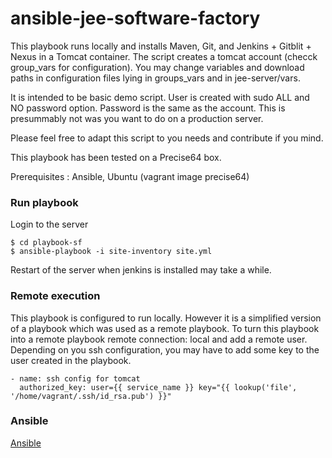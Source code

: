 ansible-jee-software-factory
============================

This playbook runs locally and installs Maven, Git, and Jenkins + Gitblit + Nexus in a Tomcat container. 
The script creates a tomcat account (checck group_vars for configuration).
You may change variables and download paths in configuration files lying in groups_vars and in jee-server/vars.

It is intended to be basic demo script.
User is created with sudo ALL and NO password option. Password is the same as the account.
This is presummably not was you want to do on a production server.

Please feel free to adapt this script to you needs and contribute if you mind.

This playbook has been tested on a Precise64 box.

Prerequisites : Ansible, Ubuntu (vagrant image precise64)

### Run playbook

Login to the server 

<pre><code>$ cd playbook-sf
$ ansible-playbook -i site-inventory site.yml </code></pre>

Restart of the server when jenkins is installed may take a while.

### Remote execution

This playbook is configured to run locally. However it is a simplified version of a playbook which was used as a remote playbook. 
To turn this playbook into a remote playbook remote connection: local and add a remote user. 
Depending on you ssh configuration, you may have to add some key to the user created in the playbook.


<pre><code>- name: ssh config for tomcat
  authorized_key: user={{ service_name }} key="{{ lookup('file', '/home/vagrant/.ssh/id_rsa.pub') }}"</code></pre>

### Ansible

[Ansible](http://www.ansible.com/home)
